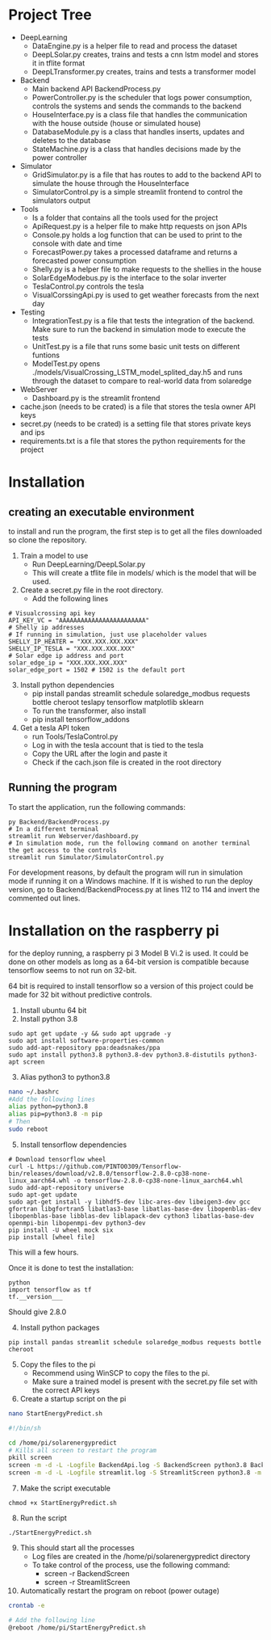 ﻿# Project Tree

* DeepLearning
    * DataEngine.py is a helper file to read and process the dataset
    * DeepLSolar.py creates, trains and tests a cnn lstm model and stores it in tflite format
    * DeepLTransformer.py creates, trains and tests a transformer model
* Backend
    * Main backend API BackendProcess.py
    * PowerController.py is the scheduler that logs power consumption, controls the systems and sends the commands to the backend
    * HouseInterface.py is a class file that handles the communication with the house outside (house or simulated house)
    * DatabaseModule.py is a class that handles inserts, updates and deletes to the database
    * StateMachine.py is a class that handles decisions made by the power controller
* Simulator
    * GridSimulator.py is a file that has routes to add to the backend API to simulate the house through the HouseInterface
    * SimulatorControl.py is a simple streamlit frontend to control the simulators output
* Tools
    * Is a folder that contains all the tools used for the project
    * ApiRequest.py is a helper file to make http requests on json APIs
    * Console.py holds a log function that can be used to print to the console with date and time
    * ForecastPower.py takes a processed dataframe and returns a forecasted power consumption
    * Shelly.py is a helper file to make requests to the shellies in the house
    * SolarEdgeModebus.py is the interface to the solar inverter
    * TeslaControl.py controls the tesla
    * VisualCorssingApi.py is used to get weather forecasts from the next day
* Testing
    * IntegrationTest.py is a file that tests the integration of the backend. Make sure to run the backend in simulation mode to execute the tests
    * UnitTest.py is a file that runs some basic unit tests on different funtions
    * ModelTest.py opens ./models/VisualCrossing_LSTM_model_splited_day.h5 and runs through the dataset to compare to real-world data from solaredge
* WebServer
    * Dashboard.py is the streamlit frontend
* cache.json (needs to be crated) is a file that stores the tesla owner API keys
* secret.py (needs to be crated) is a setting file that stores private keys and ips
* requirements.txt is a file that stores the python requirements for the project

# Installation

## creating an executable environment
to install and run the program, the first step is to get all the files downloaded so clone the repository.

1. Train a model to use
   * Run DeepLearning/DeepLSolar.py
   * This will create a tflite file in models/ which is the model that will be used.
2. Create a secret.py file in the root directory.
    * Add the following lines
```
# Visualcrossing api key
API_KEY_VC = "AAAAAAAAAAAAAAAAAAAAAAAA"
# Shelly ip addresses
# If running in simulation, just use placeholder values
SHELLY_IP_HEATER = "XXX.XXX.XXX.XXX"
SHELLY_IP_TESLA = "XXX.XXX.XXX.XXX"
# Solar edge ip address and port
solar_edge_ip = "XXX.XXX.XXX.XXX"
solar_edge_port = 1502 # 1502 is the default port
```
3. Install python dependencies
    * pip install pandas streamlit schedule solaredge_modbus requests bottle cheroot teslapy tensorflow matplotlib sklearn
    * To run the transformer, also install
    * pip install tensorflow_addons
4. Get a tesla API token
    *  run Tools/TeslaControl.py
    *  Log in with the tesla account that is tied to the tesla
    *  Copy the URL after the login and paste it 
    *  Check if the cach.json file is created in the root directory

## Running the program

To start the application, run the following commands:

```
py Backend/BackendProcess.py
# In a different terminal
streamlit run Webserver/dashboard.py
# In simulation mode, run the following command on another terminal the get access to the controls
streamlit run Simulator/SimulatorControl.py
```

For development reasons, by default the program will run in simulation mode if running it on a Windows machine.
If it is wished to run the deploy version, go to Backend/BackendProcess.py at lines 112 to 114 and invert the commented out lines.

# Installation on the raspberry pi

for the deploy running, a raspberry pi 3 Model B Vi.2 is used. It could be done on other models as long as a 64-bit version is compatible because tensorflow seems to not run on 32-bit.

64 bit is required to install tensorflow so a version of this project could be made for 32 bit without predictive controls.

1. Install ubuntu 64 bit
2. Install python 3.8

```
sudo apt get update -y && sudo apt upgrade -y
sudo apt install software-properties-common
sudo add-apt-repository ppa:deadsnakes/ppa
sudo apt install python3.8 python3.8-dev python3.8-distutils python3-apt screen
```

3. Alias python3 to python3.8

```bash
nano ~/.bashrc
#Add the following lines
alias python=python3.8
alias pip=python3.8 -m pip
# Then
sudo reboot
```

5. Install tensorflow dependencies

```
# Download tensorflow wheel
curl -L https://github.com/PINTO0309/Tensorflow-bin/releases/download/v2.8.0/tensorflow-2.8.0-cp38-none-linux_aarch64.whl -o tensorflow-2.8.0-cp38-none-linux_aarch64.whl
sudo add-apt-repository universe
sudo apt-get update
sudo apt-get install -y libhdf5-dev libc-ares-dev libeigen3-dev gcc gfortran libgfortran5 libatlas3-base libatlas-base-dev libopenblas-dev libopenblas-base libblas-dev liblapack-dev cython3 libatlas-base-dev openmpi-bin libopenmpi-dev python3-dev
pip install -U wheel mock six
pip install [wheel file]
```

This will a few hours.

Once it is done to test the installation:

```
python
import tensorflow as tf
tf.__version___
```

Should give 2.8.0

4. Install python packages

```
pip install pandas streamlit schedule solaredge_modbus requests bottle cheroot
```

5. Copy the files to the pi
   - Recommend using WinSCP to copy the files to the pi.
   - Make sure a trained model is present with the secret.py file set with the correct API keys
6. Create a startup script on the pi

```bash
nano StartEnergyPredict.sh

#!/bin/sh

cd /home/pi/solarenergypredict
# Kills all screen to restart the program
pkill screen
screen -m -d -L -Logfile BackendApi.log -S BackendScreen python3.8 Backend/BackendProcess.py
screen -m -d -L -Logfile streamlit.log -S StreamlitScreen python3.8 -m streamlit run WebServer/Dashboard.py

```

7. Make the script executable

```
chmod +x StartEnergyPredict.sh
```

8. Run the script

```
./StartEnergyPredict.sh
```

9. This should start all the processes
   - Log files are created in the /home/pi/solarenergypredict directory
   - To take control of the process, use the following command:
     - screen -r BackendScreen
     - screen -r StreamlitScreen
10. Automatically restart the program on reboot (power outage)

```bash
crontab -e

# Add the following line
@reboot /home/pi/StartEnergyPredict.sh
```
